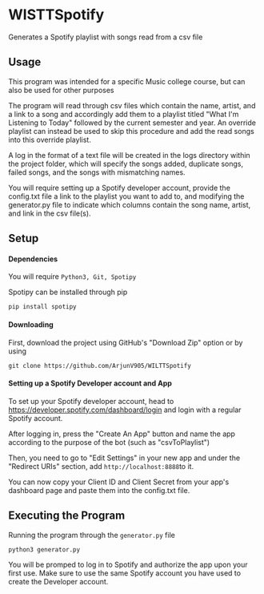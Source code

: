 # WISTTSpotify

Generates a Spotify playlist with songs read from a csv file

## Usage

This program was intended for a specific Music college course, but can also be used for other purposes

The program will read through csv files which contain the name, artist, and a link to a song and accordingly add them to a playlist titled "What I'm Listening to Today" followed by the current semester and year. An override playlist can instead be used to skip this procedure and add the read songs into this override playlist. 

A log in the format of a text file will be created in the logs directory within the project folder, which will specify the songs added, duplicate songs, failed songs, and the songs with mismatching names.

You will require setting up a Spotify developer account, 
provide the config.txt file a link to the playlist you want to add to, and modifying the generator.py file to indicate which columns contain the song name, artist, and link in the csv file(s).

## Setup

#### Dependencies
You will require ``Python3, Git, Spotipy``

Spotipy can be installed through pip
```
pip install spotipy
```

#### Downloading
First, download the project using GitHub's "Download Zip" option or by using 
```
git clone https://github.com/ArjunV905/WILTTSpotify
```

#### Setting up a Spotify Developer account and App
To set up your Spotify developer account, head to https://developer.spotify.com/dashboard/login and login with a 
regular Spotify account. 

After logging in, press the "Create An App" button and name the app according to the purpose of the bot (such as "csvToPlaylist")

Then, you need to go to "Edit Settings" in your new app and under the "Redirect URIs" section, add `http://localhost:8888`to it.

You can now copy your Client ID and Client Secret from your app's dashboard page and paste them into the config.txt file.

## Executing the Program

Running the program through the `generator.py` file
```
python3 generator.py
```

You will be promped to log in to Spotify and authorize the app upon your first use. Make sure to use the same Spotify account you have used to create the Developer account. 

